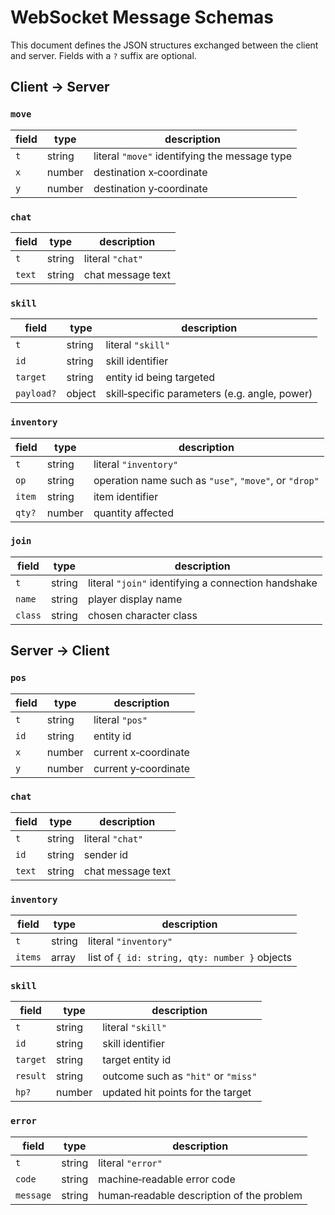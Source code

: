 # WebSocket Message Schemas

This document defines the JSON structures exchanged between the client and server.
Fields with a `?` suffix are optional.

## Client → Server

### `move`
| field | type | description |
|-------|------|-------------|
| `t`   | string | literal `"move"` identifying the message type |
| `x`   | number | destination x‑coordinate |
| `y`   | number | destination y‑coordinate |

### `chat`
| field | type | description |
|-------|------|-------------|
| `t`   | string | literal `"chat"` |
| `text`| string | chat message text |

### `skill`
| field | type | description |
|-------|------|-------------|
| `t`      | string | literal `"skill"` |
| `id`     | string | skill identifier |
| `target` | string | entity id being targeted |
| `payload?` | object | skill‑specific parameters (e.g. angle, power) |

### `inventory`
| field | type | description |
|-------|------|-------------|
| `t`   | string | literal `"inventory"` |
| `op`  | string | operation name such as `"use"`, `"move"`, or `"drop"` |
| `item`| string | item identifier |
| `qty?`| number | quantity affected |

### `join`
| field | type | description |
|-------|------|-------------|
| `t`     | string | literal `"join"` identifying a connection handshake |
| `name`  | string | player display name |
| `class` | string | chosen character class |

## Server → Client

### `pos`
| field | type | description |
|-------|------|-------------|
| `t`   | string | literal `"pos"` |
| `id`  | string | entity id |
| `x`   | number | current x‑coordinate |
| `y`   | number | current y‑coordinate |

### `chat`
| field | type | description |
|-------|------|-------------|
| `t`   | string | literal `"chat"` |
| `id`  | string | sender id |
| `text`| string | chat message text |

### `inventory`
| field | type | description |
|-------|------|-------------|
| `t`    | string | literal `"inventory"` |
| `items`| array | list of `{ id: string, qty: number }` objects |

### `skill`
| field | type | description |
|-------|------|-------------|
| `t`      | string | literal `"skill"` |
| `id`     | string | skill identifier |
| `target` | string | target entity id |
| `result` | string | outcome such as `"hit"` or `"miss"` |
| `hp?`    | number | updated hit points for the target |

### `error`
| field | type | description |
|-------|------|-------------|
| `t`       | string | literal `"error"` |
| `code`    | string | machine‑readable error code |
| `message` | string | human‑readable description of the problem |

